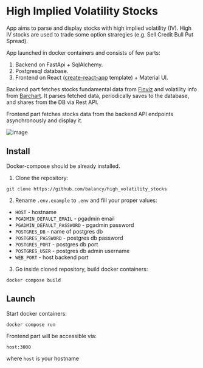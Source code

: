 # High Implied Volatility Stocks

App aims to parse and display stocks with high implied volatility (IV). High IV stocks are used to trade some option straregies (e.g. Sell Credit Bull Put Spread).

App launched in docker containers and consists of few parts:

1. Backend on FastApi + SqlAlchemy.
2. Postgresql database.
3. Frontend on React ([create-react-app](https://create-react-app.dev/) template) + Material UI.

Backend part fetches stocks fundamental data from [Finviz](https://finviz.com/) and volatility info from [Barchart](https://www.barchart.com/). It parses fetched data, periodically saves to the database, and shares from the DB via Rest API.

Frontend part fetches stocks data from the backend API endpoints asynchronously and display it.


<img src="https://i.ibb.co/R9x8mF3/image.png" alt="image"/>

## Install

Docker-compose should be already installed.

1. Clone the repository:
```console
git clone https://github.com/balancy/high_volatility_stocks
```

2. Rename `.env.example` to `.env` and fill your proper values:
- `HOST` - hostname
- `PGADMIN_DEFAULT_EMAIL` - pgadmin email
- `PGADMIN_DEFAULT_PASSWORD` - pgadmin password
- `POSTGRES_DB` - name of postgres db
- `POSTGRES_PASSWORD` - postgres db password
- `POSTGRES_PORT` - postgres db port
- `POSTGRES_USER` - postgres db admin username
- `WEB_PORT` - host backend port

3. Go inside cloned repository, build docker containers:
```console
docker compose build
```

## Launch

Start docker containers:
```
docker compose run
```

Frontend part will be accessible via:
```
host:3000
```
where `host` is your hostname